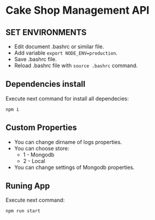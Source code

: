# Cake Shop Management API

## SET ENVIRONMENTS
- Edit document .bashrc or similar file.
- Add variable `export NODE_ENV=production`.
- Save .bashrc file.
- Reload .bashrc file with `source .bashrc` command.

## Dependencies install

Execute next command for install all dependecies: 
```
npm i 
```

## Custom Properties
- You can change dirname of logs properties.
- You can choose store:
    - 1 - Mongodb
    - 2 - Local 
- You can change settings of Mongodb properties.

## Runing App
Execute next command: 
```
npm run start
```
